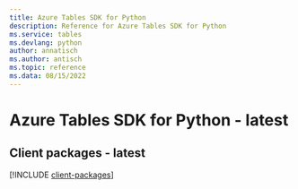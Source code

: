 ```yaml
---
title: Azure Tables SDK for Python
description: Reference for Azure Tables SDK for Python
ms.service: tables
ms.devlang: python
author: annatisch
ms.author: antisch
ms.topic: reference
ms.data: 08/15/2022
---
```

# Azure Tables SDK for Python - latest

## Client packages - latest
[!INCLUDE [client-packages](tables-client-index.md)]